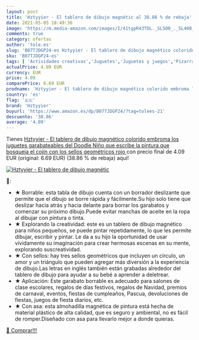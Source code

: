 ```yaml
---
layout: post
title: 'Hztyyier - El tablero de dibujo magnétic al 38.86 % de rebaja'
date: 2021-05-05 18:49:36
image: 'https://m.media-amazon.com/images/I/41tgpR43TDL._SL500_._SL400_.jpg'
comments: true
category: ofertas
author: 'tole.es'
slug: 'B07TJDGP24-es Hztyyier - El tablero de dibujo magnético colorido embroma...'
sku: 'B07TJDGP24-es'
tags: [ 'Actividades creativas','Juguetes','Juguetes y juegos','Pizarras mágicas para niños','Pizarras para niños','hztyyier','juguetes', ]
actualPrice: 4.09 EUR
currency: EUR
price: 4.09
comparePrice: 6.69 EUR
prodname: 'Hztyyier - El tablero de dibujo magnético colorido embroma los juguetes garabateables del Doodle Niño que escribe la pintura que bosqueja el cojín con los sellos geométricos rojo '
country: 'es'
flag: '🇪🇸'
brand: 'Hztyyier'
buyurl: 'https://www.amazon.es/dp/B07TJDGP24/?tag=tolees-21'
descuento: '38.86'
average: '4.09'
---
```


Tienes [Hztyyier - El tablero de dibujo magnético colorido embroma los juguetes garabateables del Doodle Niño que escribe la pintura que bosqueja el cojín con los sellos geométricos rojo ](https://www.amazon.es/dp/B07TJDGP24/?tag=tolees-21) con precio final de  4.09 EUR (original: 6.69 EUR) (38.86 %  de rebaja) aqui!

[![Hztyyier - El tablero de dibujo magnétic](https://m.media-amazon.com/images/I/41tgpR43TDL._SL500_._SL400_.jpg)](https://www.amazon.es/dp/B07TJDGP24/?tag=tolees-21)

🔎:

- ★ Borrable: esta tabla de dibujo cuenta con un borrador deslizante que permite que el dibujo se borre rápida y fácilmente.Su hijo solo tiene que deslizar hacia atrás y hacia delante para borrar los garabatos y comenzar su próximo dibujo.Puede evitar manchas de aceite en la ropa al dibujar con pintura o tinta.
- ★ Explorando la creatividad: este es un tablero de dibujo magnético para niños pequeños, se puede pintar repetidamente, lo que les permite dibujar, escribir y pintar. Le da a su hijo la oportunidad de usar vívidamente su imaginación para crear hermosas escenas en su mente, explorando suscreatividad.
- ★ Con sellos: hay tres sellos geométricos que incluyen un círculo, un amor y un triángulo que pueden agregar más diversión a la experiencia de dibujo.Las letras en inglés también están grabadas alrededor del tablero de dibujo para ayudar a su bebé a aprender a deletrear.
- ★ Aplicación: Este garabato borrable es adecuado para salones de clase escolares, regalos de días festivos, regalos de Navidad, premios de carnaval, eventos, fiestas de cumpleaños, Pascua, devoluciones de fiestas, juegos de fiesta diarios, etc.
- ★ Con asa: esta almohadilla magnética de pintura está hecha de material plástico de alta calidad, que es seguro y ambiental, no es fácil de romper.Diseñado con asa para llevarlo mejor a donde quieras.

[🛒 Comprar!!!](https://www.amazon.es/dp/B07TJDGP24/?tag=tolees-21)
